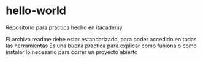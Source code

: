 # hello-world
Repositorio para practica hecho en itacademy

El archivo readme debe estar estandarizado, para poder accedido en todas las herramientas
Es una buena practica para explicar como funiona o como instalar lo necesario para correr un proyecto abierto
